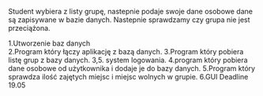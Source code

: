 Student wybiera  z listy grupę, nastepnie podaje swoje dane osobowe dane są zapisywane w bazie danych.
Nastepnie sprawdzamy czy grupa nie jest przeciążona. 

1.Utworzenie baz danych <br>
2.Program który łączy aplikację z bazą danych. 
3.Program który pobiera listę grup z bazy danych.
3,5. system logowania.
4.program który pobiera dane osobowe od użytkownika i dodaje je do bazy danych.
5.Program który sprawdza ilość zajętych miejsc i miejsc wolnych w grupie.
6.GUI
Deadline 19.05
